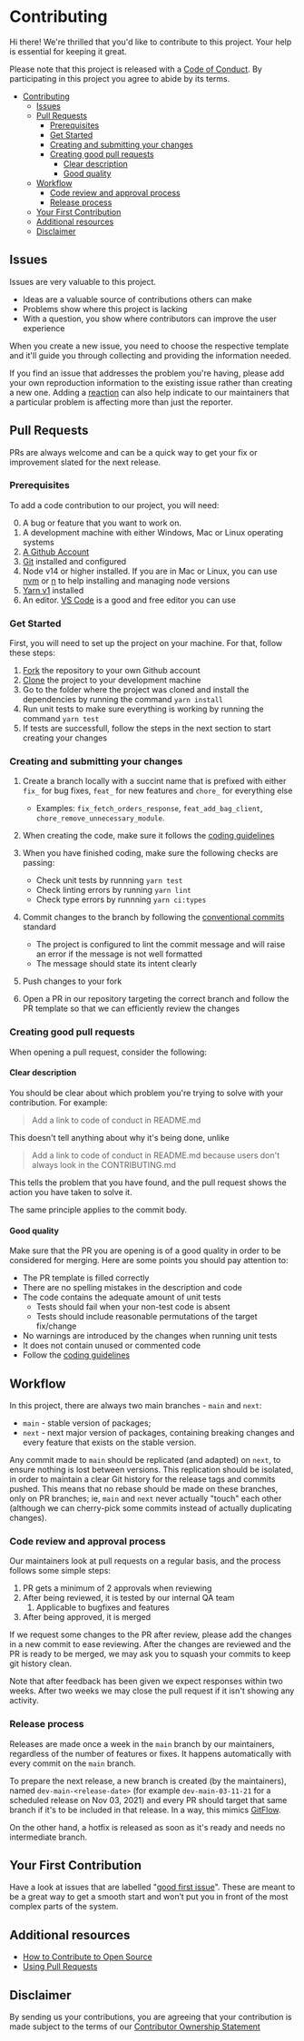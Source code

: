 # Contributing

Hi there! We're thrilled that you'd like to contribute to this project. Your help is essential for keeping it great.

Please note that this project is released with a [Code of Conduct](CODE_OF_CONDUCT.md). By participating in this project you agree to abide by its terms.

- [Contributing](#contributing)
  - [Issues](#issues)
  - [Pull Requests](#pull-requests)
    - [Prerequisites](#prerequisites)
    - [Get Started](#get-started)
    - [Creating and submitting your changes](#creating-and-submitting-your-changes)
    - [Creating good pull requests](#creating-good-pull-requests)
      - [Clear description](#clear-description)
      - [Good quality](#good-quality)
  - [Workflow](#workflow)
    - [Code review and approval process](#code-review-and-approval-process)
    - [Release process](#release-process)
  - [Your First Contribution](#your-first-contribution)
  - [Additional resources](#additional-resources)
  - [Disclaimer](#disclaimer)

## Issues

Issues are very valuable to this project.

- Ideas are a valuable source of contributions others can make
- Problems show where this project is lacking
- With a question, you show where contributors can improve the user experience

When you create a new issue, you need to choose the respective template and it'll guide you through collecting and providing the information needed.

If you find an issue that addresses the problem you're having, please add your own reproduction information to the existing issue rather than creating a new one. Adding a [reaction](https://github.blog/2016-03-10-add-reactions-to-pull-requests-issues-and-comments/) can also help indicate to our maintainers that a particular problem is affecting more than just the reporter.

## Pull Requests

PRs are always welcome and can be a quick way to get your fix or improvement slated for the next release.

### Prerequisites

To add a code contribution to our project, you will need:

0. A bug or feature that you want to work on.
1. A development machine with either Windows, Mac or Linux operating systems
2. [A Github Account](https://github.com/)
3. [Git](https://docs.github.com/en/get-started/quickstart/set-up-git#setting-up-git) installed and configured
4. Node v14 or higher installed. If you are in Mac or Linux, you can use [nvm](https://github.com/nvm-sh/nvm) or [n](https://github.com/tj/n) to help installing and managing node versions
5. [Yarn v1](https://classic.yarnpkg.com/en/docs/install#mac-stable) installed
6. An editor. [VS Code](https://code.visualstudio.com/) is a good and free editor you can use

### Get Started

First, you will need to set up the project on your machine. For that, follow these steps:

1. [Fork](https://docs.github.com/en/get-started/quickstart/fork-a-repo) the repository to your own Github account
2. [Clone](https://docs.github.com/en/repositories/creating-and-managing-repositories/cloning-a-repository) the project to your development machine
3. Go to the folder where the project was cloned and install the dependencies by running the command `yarn install`
4. Run unit tests to make sure everything is working by running the command `yarn test`
5. If tests are successfull, follow the steps in the next section to start creating your changes

### Creating and submitting your changes

1. Create a branch locally with a succint name that is prefixed with either `fix_` for bug fixes, `feat_` for new features and `chore_` for everything else

   - Examples: `fix_fetch_orders_response`, `feat_add_bag_client`, `chore_remove_unnecessary_module`.

2. When creating the code, make sure it follows the [coding guidelines](https://github.com/Farfetch/blackout/wiki/Coding-Guidelines)
3. When you have finished coding, make sure the following checks are passing:

   - Check unit tests by runnning `yarn test`
   - Check linting errors by running `yarn lint`
   - Check type errors by runnning `yarn ci:types`

4. Commit changes to the branch by following the [conventional commits](https://www.conventionalcommits.org/en/v1.0.0/) standard

   - The project is configured to lint the commit message and will raise an error if the message is not well formatted
   - The message should state its intent clearly

5. Push changes to your fork
6. Open a PR in our repository targeting the correct branch and follow the PR template so that we can efficiently review the changes

### Creating good pull requests

When opening a pull request, consider the following:

#### Clear description

You should be clear about which problem you're trying to solve with your contribution. For example:

> Add a link to code of conduct in README.md

This doesn't tell anything about why it's being done, unlike

> Add a link to code of conduct in README.md because users don't always look in the CONTRIBUTING.md

This tells the problem that you have found, and the pull request shows the action you have taken to solve it.

The same principle applies to the commit body.

#### Good quality

Make sure that the PR you are opening is of a good quality in order to be considered for merging. Here are some points you should pay attention to:

- The PR template is filled correctly
- There are no spelling mistakes in the description and code
- The code contains the adequate amount of unit tests
  - Tests should fail when your non-test code is absent
  - Tests should include reasonable permutations of the target fix/change
- No warnings are introduced by the changes when running unit tests
- It does not contain unused or commented code
- Follow the [coding guidelines](https://github.com/Farfetch/blackout/wiki/Coding-Guidelines)

## Workflow

In this project, there are always two main branches - `main` and `next`:

- `main` - stable version of packages;
- `next` - next major version of packages, containing breaking changes and every feature that exists on the stable version.

Any commit made to `main` should be replicated (and adapted) on `next`, to ensure nothing is lost between versions.
This replication should be isolated, in order to maintain a clear Git history for the release tags and commits pushed.
This means that no rebase should be made on these branches, only on PR branches; ie, `main` and `next` never actually "touch" each other (although we can cherry-pick some commits instead of actually duplicating changes).

### Code review and approval process

Our maintainers look at pull requests on a regular basis, and the process follows some simple steps:

1. PR gets a minimum of 2 approvals when reviewing
2. After being reviewed, it is tested by our internal QA team
   1. Applicable to bugfixes and features
3. After being approved, it is merged

If we request some changes to the PR after review, please add the changes in a new commit to ease reviewing. After the changes are reviewed and the PR is ready to be merged, we may ask you to squash your commits to keep git history clean.

Note that after feedback has been given we expect responses within two weeks. After two weeks we may close the pull request if it isn't showing any activity.

### Release process

Releases are made once a week in the `main` branch by our maintainers, regardless of the number of features or fixes.
It happens automatically with every commit on the `main` branch.

To prepare the next release, a new branch is created (by the maintainers), named `dev-main-<release-date>` (for example `dev-main-03-11-21` for a scheduled release on Nov 03, 2021) and every PR should target that same branch if it's to be included in that release. In a way, this mimics [GitFlow](http://datasift.github.io/gitflow/IntroducingGitFlow.html).

On the other hand, a hotfix is released as soon as it's ready and needs no intermediate branch.

## Your First Contribution

Have a look at issues that are labelled "[good first issue](https://github.com/Farfetch/blackout/labels/good%20first%20issue)".
These are meant to be a great way to get a smooth start and won’t put you in front of the most complex parts of the system.

## Additional resources

- [How to Contribute to Open Source](https://opensource.guide/how-to-contribute/)
- [Using Pull Requests](https://help.github.com/articles/about-pull-requests/)

## Disclaimer

By sending us your contributions, you are agreeing that your contribution is made subject to the terms of our [Contributor Ownership Statement](https://github.com/Farfetch/.github/blob/master/COS.md)
